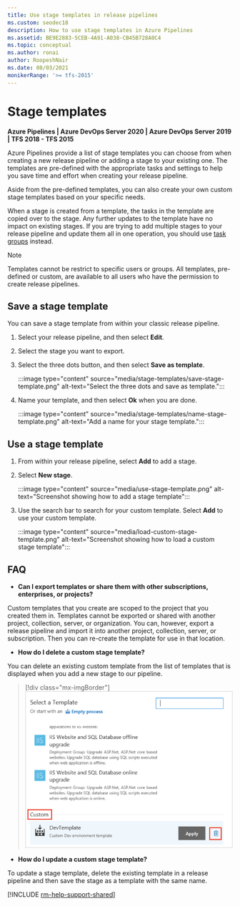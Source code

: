 ```yaml
---
title: Use stage templates in release pipelines
ms.custom: seodec18
description: How to use stage templates in Azure Pipelines
ms.assetid: BE9E2883-5CEB-4A91-A038-CB45B728A0C4
ms.topic: conceptual
ms.author: ronai
author: RoopeshNair
ms.date: 08/03/2021
monikerRange: '>= tfs-2015'
---
```


# Stage templates

**Azure Pipelines | Azure DevOps Server 2020 | Azure DevOps Server 2019 | TFS 2018 - TFS 2015**

Azure Pipelines provide a list of stage templates you can choose from when creating a new release pipeline or adding a stage to your existing one. The templates are pre-defined with the appropriate tasks and settings to help you save time and effort when creating your release pipeline.

Aside from the pre-defined templates, you can also create your own custom stage templates based on your specific needs.

When a stage is created from a template, the tasks in the template are copied over to the stage. Any further updates to the template have no impact on existing stages. If you are trying to add multiple stages to your release pipeline and update them all in one operation, you should use [task groups](../library/task-groups.md) instead.

> [!NOTE]
> Templates cannot be restrict to specific users or groups. All templates, pre-defined or custom, are available to all users who have the permission to create release pipelines.

## Save a stage template

You can save a stage template from within your classic release pipeline. 

1. Select your release pipeline, and then select **Edit**. 

1. Select the stage you want to export. 

1. Select the three dots button, and then select **Save as template**.

    :::image type="content" source="media/stage-templates/save-stage-template.png" alt-text="Select the three dots and save as template.":::

1. Name your template, and then select **Ok** when you are done.
  
    :::image type="content" source="media/stage-templates/name-stage-template.png" alt-text="Add a name for your stage template.":::

## Use a stage template

1. From within your release pipeline, select **Add** to add a stage. 

1. Select **New stage**.

    :::image type="content" source="media/use-stage-template.png" alt-text="Screenshot showing how to add a stage template":::

1. Use the search bar to search for your custom template. Select **Add** to use your custom template.

    :::image type="content" source="media/load-custom-stage-template.png" alt-text="Screenshot showing how to load a custom stage template":::

## FAQ

- **Can I export templates or share them with other subscriptions, enterprises, or projects?**

Custom templates that you create are scoped to the project that you created them in.
Templates cannot be exported or shared with another project, collection, server, or organization.
You can, however, export a release pipeline and import it into another project, collection, server, or subscription.
Then you can re-create the template for use in that location.

- **How do I delete a custom stage template?**

You can delete an existing custom template from the list of templates that is displayed when you add a new stage to our pipeline.

> [!div class="mx-imgBorder"]
> ![Delete custom template](media/delete-custom-template.png)

- **How do I update a custom stage template?**

To update a stage template, delete the existing template in a release pipeline and then save the stage as a template with the same name.

[!INCLUDE [rm-help-support-shared](../includes/rm-help-support-shared.md)]
